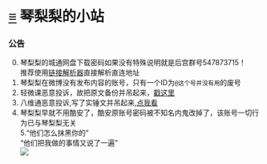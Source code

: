 # [≡][] 琴梨梨的小站  
  
  
  
### 公告     
0. 琴梨梨的城通网盘下载密码如果没有特殊说明就是后宫群号547873715！  
推荐使用[链接解析器][]直接解析直连地址
1. 琴梨梨在微博没有发布内容的账号，只有一个ID为`@这个号并没有用`的废号  
2. 轻微课恶意投诉，故把原文备份并吊起来，[戳这里][]  
3. 八维通恶意投诉,写了实锤文并吊起来,[点我看][]  
4. 琴梨梨早就不用酷安了，酷安原账号密码被不知名内鬼改掉了，该账号一切行为已与琴梨梨无关  
5.“他们怎么抹黑你的”  
“他们把我做的事情又说了一遍”  
![](https://pic1.zhimg.com/50/v2-e90061950674de55a4f21a92f687f6ab.jpg)














[≡]: Guide.md
[戳这里]: ArticleSave/qwk/README.md
[点我看]: ArticleSave/bwton.md
[链接解析器]: https://ctfile.qinlili.bid/
<link rel="preload" href="https://qinlili.bid/Guide.html" >
